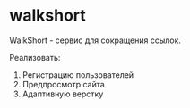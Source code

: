 # walkshort

WalkShort - сервис для сокращения ссылок.

Реализовать:
  1) Регистрацию пользователей
  2) Предпросмотр сайта
  3) Адаптивную верстку
